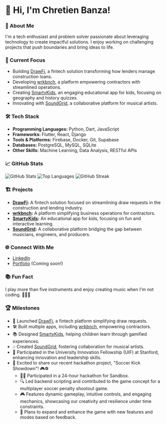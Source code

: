 # 👋 Hi, I'm Chretien Banza!

### 🌟 About Me

I'm a tech enthusiast and problem solver passionate about leveraging technology to create impactful solutions. I enjoy working on challenging projects that push boundaries and bring ideas to life.

### 🚀 Current Focus

- Building [DrawFi](#), a fintech solution transforming how lenders manage construction loans.
- Developing [wrkbnch](#), a platform empowering contractors with streamlined operations.
- Creating [SmartyKids](#), an engaging educational app for kids, focusing on geography and history quizzes.
- Innovating with [SoundGrid](#), a collaborative platform for musical artists.

### 🛠️ Tech Stack

- **Programming Languages:** Python, Dart, JavaScript
- **Frameworks:** Flutter, React, Django
- **Tools & Platforms:** Firebase, Docker, Git, Supabase
- **Databases:** PostgreSQL, MySQL, SQLite
- **Other Skills:** Machine Learning, Data Analysis, RESTful APIs

### 📈 GitHub Stats

![GitHub Stats](https://github-readme-stats.vercel.app/api?username=Chretienb&show_icons=true&theme=radical)
![Top Languages](https://github-readme-stats.vercel.app/api/top-langs/?username=Chretienb&layout=compact&theme=radical)
![GitHub Streak](https://github-readme-streak-stats.herokuapp.com/?user=Chretienb&theme=radical)

### 🏗️ Projects

- **[DrawFi](#):** A fintech solution focused on streamlining draw requests in the construction and lending industry.
- **[wrkbnch](#):** A platform simplifying business operations for contractors.
- **[SmartyKids](#):** An educational app for kids, focusing on fun and interactive learning.
- **[SoundGrid](#):** A collaborative platform bridging the gap between musicians, engineers, and producers.

### 🌐 Connect With Me

- [LinkedIn](https://www.linkedin.com/in/chretien-banza-042831242)
- [Portfolio](https://chretienb.github.io/) (Coming soon!)

### 📚 Fun Fact

I play more than five instruments and enjoy creating music when I'm not coding. 🎸🎹🥁

### 🏆 Milestones

- 🎉 Launched [DrawFi](#), a fintech platform simplifying draw requests.
- 🛠️ Built multiple apps, including [wrkbnch](#), empowering contractors.
- 📚 Designed [SmartyKids](#), helping children learn through gamified experiences.
- 🎶 Created [SoundGrid](#), fostering collaboration for musical artists.
- 🌟 Participated in the University Innovation Fellowship (UIF) at Stanford, enhancing innovation and leadership skills.
- 🏅 Excited to share our recent hackathon project, "Soccer Kick Showdown"! 🎮⚽
  - 👨‍💻 Participated in a 24-hour hackathon for Sandbox.
  - 🔍 Led backend scripting and contributed to the game concept for a multiplayer soccer penalty shootout game.
  - 🎮 Features dynamic gameplay, intuitive controls, and engaging mechanics, showcasing our creativity and resilience under time constraints.
  - 🌟 Plans to expand and enhance the game with new features and modes based on feedback.


